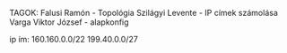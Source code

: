 TAGOK: 
Falusi Ramón - Topológia
Szilágyi Levente - IP címek számolása
Varga Viktor József - alapkonfig

ip ím:  160.160.0.0/22
        199.40.0.0/27
